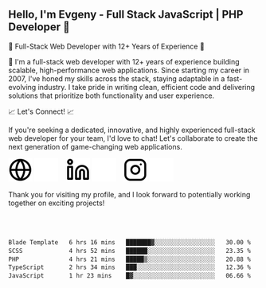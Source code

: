 ## Hello, I'm Evgeny - Full Stack JavaScript | PHP Developer 👋

🚀 Full-Stack Web Developer with 12+ Years of Experience 🚀

👋 I'm a full-stack web developer with 12+ years of experience building scalable, high-performance web applications. Since starting my career in 2007, I've honed my skills across the stack, staying adaptable in a fast-evolving industry. I take pride in writing clean, efficient code and delivering solutions that prioritize both functionality and user experience.

📈 Let's Connect! 📈

If you're seeking a dedicated, innovative, and highly experienced full-stack web developer for your team, I'd love to chat! Let's collaborate to create the next generation of game-changing web applications.

[![website](./img/globe-light.svg)](https://tradiry.com#gh-light-mode-only)
[![website](./img/globe-dark.svg)](https://tradiry.com#gh-dark-mode-only)
&nbsp;&nbsp;
[![website](./img/linkedin-light.svg)](https://www.linkedin.com/in/etulikov#gh-light-mode-only)
[![website](./img/linkedin-dark.svg)](https://www.linkedin.com/in/etulikov#gh-dark-mode-only)
&nbsp;&nbsp;
[![website](./img/instagram-light.svg)](https://www.instagram.com/evgenytulikov/#gh-light-mode-only)
[![website](./img/instagram-dark.svg)](https://www.instagram.com/evgenytulikov/#gh-dark-mode-only)

Thank you for visiting my profile, and I look forward to potentially working together on exciting projects!

<br />
<br />

<!--START_SECTION:waka-->

```txt
Blade Template   6 hrs 16 mins   ███████▓░░░░░░░░░░░░░░░░░   30.00 %
SCSS             4 hrs 52 mins   ██████░░░░░░░░░░░░░░░░░░░   23.35 %
PHP              4 hrs 21 mins   █████▒░░░░░░░░░░░░░░░░░░░   20.88 %
TypeScript       2 hrs 34 mins   ███░░░░░░░░░░░░░░░░░░░░░░   12.36 %
JavaScript       1 hr 23 mins    █▓░░░░░░░░░░░░░░░░░░░░░░░   06.66 %
```

<!--END_SECTION:waka-->
